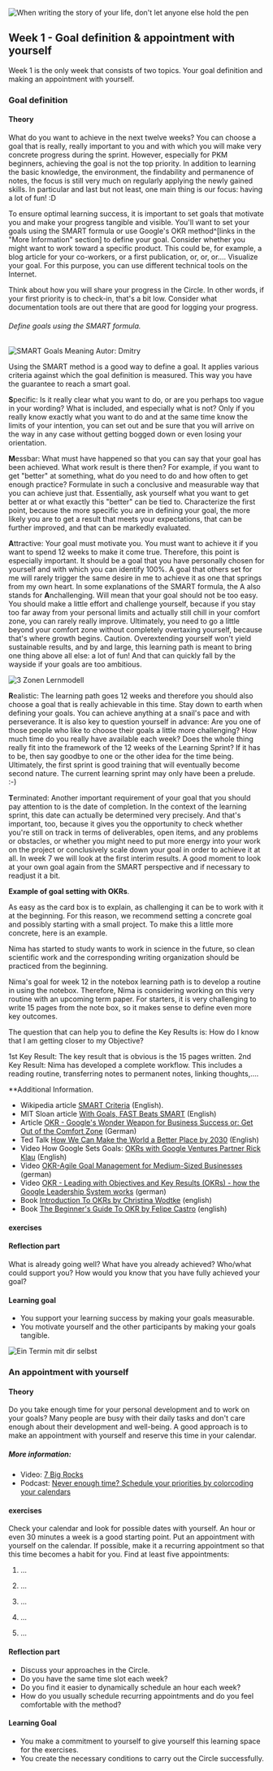 ![When writing the story of your life, don't let anyone else hold the pen](images/woche1-1.png)

## Week 1 - Goal definition & appointment with yourself

Week 1 is the only week that consists of two topics. Your goal definition and making an appointment with yourself.

### Goal definition

#### Theory
What do you want to achieve in the next twelve weeks? You can choose a goal that is really, really important to you and with which you will make very concrete progress during the sprint. However, especially for PKM beginners, achieving the goal is not the top priority. In addition to learning the basic knowledge, the environment, the findability and permanence of notes, the focus is still very much on regularly applying the newly gained skills.
In particular and last but not least, one main thing is our focus: having a lot of fun! :D

To ensure optimal learning success, it is important to set goals that motivate you and make your progress tangible and visible. You'll want to set your goals using the SMART formula or use Google's OKR method^[links in the "More Information" section] to define your goal. Consider whether you might want to work toward a specific product. This could be, for example, a blog article for your co-workers, or a first publication, or, or, or....
Visualize your goal. For this purpose, you can use different technical tools on the Internet.  

Think about how you will share your progress in the Circle. In other words, if your first priority is to check-in, that's a bit low. Consider what documentation tools are out there that are good for logging your progress.

###### Define goals using the SMART formula.

![SMART Goals Meaning](images/SmartGoals.jpeg)
Autor: Dmitry

Using the SMART method is a good way to define a goal. It applies various criteria against which the goal definition is measured. This way you have the guarantee to reach a smart goal.

**S**pecific: Is it really clear what you want to do, or are you perhaps too vague in your wording? What is included, and especially what is not? Only if you really know exactly what you want to do and at the same time know the limits of your intention, you can set out and be sure that you will arrive on the way in any case without getting bogged down or even losing your orientation.

**M**essbar: What must have happened so that you can say that your goal has been achieved. What work result is there then? For example, if you want to get "better" at something, what do you need to do and how often to get enough practice? Formulate in such a conclusive and measurable way that you can achieve just that. Essentially, ask yourself what you want to get better at or what exactly this "better" can be tied to. Characterize the first point, because the more specific you are in defining your goal, the more likely you are to get a result that meets your expectations, that can be further improved, and that can be markedly evaluated.

**A**ttractive: Your goal must motivate you. You must want to achieve it if you want to spend 12 weeks to make it come true. Therefore, this point is especially important. It should be a goal that you have personally chosen for yourself and with which you can identify 100%. A goal that others set for me will rarely trigger the same desire in me to achieve it as one that springs from my own heart. In some explanations of the SMART formula, the A also stands for **A**nchallenging. Will mean that your goal should not be too easy. You should make a little effort and challenge yourself, because if you stay too far away from your personal limits and actually still chill in your comfort zone, you can rarely really improve. Ultimately, you need to go a little beyond your comfort zone without completely overtaxing yourself, because that's where growth begins.
Caution. Overextending yourself won't yield sustainable results, and by and large, this learning path is meant to bring one thing above all else: a lot of fun! And that can quickly fall by the wayside if your goals are too ambitious.

![3 Zonen Lernmodell](images/3-zonen-lernmodell.png)

**R**ealistic: The learning path goes 12 weeks and therefore you should also choose a goal that is really achievable in this time. Stay down to earth when defining your goals. You can achieve anything at a snail's pace and with perseverance. It is also key to question yourself in advance:
Are you one of those people who like to choose their goals a little more challenging?
How much time do you really have available each week?
Does the whole thing really fit into the framework of the 12 weeks of the Learning Sprint?
If it has to be, then say goodbye to one or the other idea for the time being. Ultimately, the first sprint is good training that will eventually become second nature. The current learning sprint may only have been a prelude. :-)

**T**erminated: Another important requirement of your goal that you should pay attention to is the date of completion.
In the context of the learning sprint, this date can actually be determined very precisely. And that's important, too, because it gives you the opportunity to check whether you're still on track in terms of deliverables, open items, and any problems or obstacles, or whether you might need to put more energy into your work on the project or conclusively scale down your goal in order to achieve it at all.
In week 7 we will look at the first interim results. A good moment to look at your own goal again from the SMART perspective and if necessary to readjust it a bit.

**Example of goal setting with OKRs**.

As easy as the card box is to explain, as challenging it can be to work with it at the beginning. For this reason, we recommend setting a concrete goal and possibly starting with a small project. To make this a little more concrete, here is an example.

Nima has started to study wants to work in science in the future, so clean scientific work and the corresponding writing organization should be practiced from the beginning.

Nima's goal for week 12 in the notebox learning path is to develop a routine in using the notebox. Therefore, Nima is considering working on this very routine with an upcoming term paper. For starters, it is very challenging to write 15 pages from the note box, so it makes sense to define even more key outcomes.

The question that can help you to define the Key Results is: How do I know that I am getting closer to my Objective?

1st Key Result: The key result that is obvious is the 15 pages written.
2nd Key Result: Nima has developed a complete workflow. This includes a reading routine, transferring notes to permanent notes, linking thoughts,....

**Additional Information.

- Wikipedia article [SMART Criteria](https://en.wikipedia.org/wiki/SMART_criteria) (English).
- MIT Sloan article [With Goals, FAST Beats SMART](https://sloanreview.mit.edu/article/with-goals-fast-beats-smart) (English)
- Article [OKR - Google's Wonder Weapon for Business Success or: Get Out of the Comfort Zone](https://t3n.de/news/okr-google-wunderwaffe-valley-ziele-530092/) (German)
- Ted Talk [How We Can Make the World a Better Place by 2030](https://www.youtube.com/watch?v=o08ykAqLOxk) (English)
- Video How Google Sets Goals: [OKRs with Google Ventures Partner Rick Klau](https://www.youtube.com/watch?v=mJB83EZtAjc) (English)
- Video [OKR-Agile Goal Management for Medium-Sized Businesses](https://www.youtube.com/watch?v=_ugCKONbBNs) (german)
- Video [OKR - Leading with Objectives and Key Results (OKRs) - how the Google Leadership System works](https://www.youtube.com/watch?v=y-aIyqMZfnE&t=) (german)
- Book [Introduction To OKRs by Christina Wodtke](https://www.oreilly.com/business/free/files/introduction-to-okrs.pdf) (english)
- Book [The Beginner's Guide To OKR by Felipe Castro](https://felipecastro.com/resource/The-Beginners-Guide-to-OKR.pdf) (english)

#### exercises
#### Reflection part
What is already going well?
What have you already achieved?
Who/what could support you?
How would you know that you have fully achieved your goal?

#### Learning goal
- You support your learning success by making your goals measurable.
- You motivate yourself and the other participants by making your goals tangible.


![Ein Termin mit dir selbst](images/woche1-2.png)
### An appointment with yourself


#### Theory
Do you take enough time for your personal development and to work on your goals? Many people are busy with their daily tasks and don't care enough about their development and well-being. A good approach is to make an appointment with yourself and reserve this time in your calendar.


##### More information:

-   Video: [7 Big Rocks](https://www.youtube.com/watch?v=fmV0gXpXwDU)
-   Podcast: [Never enough time? Schedule your priorities by colorcoding your calendars](http://www.asianefficiency.com/schedule-management/color-code-your-calendar/)


#### exercises

Check your calendar and look for possible dates with yourself. An hour or even 30 minutes a week is a good starting point. Put an appointment with yourself on the calendar. If possible, make it a recurring appointment so that this time becomes a habit for you. Find at least five appointments:

1. ...

2. ...

3. ...

4. ...

5. ...


#### Reflection part
- Discuss your approaches in the Circle.
- Do you have the same time slot each week?
- Do you find it easier to dynamically schedule an hour each week?
- How do you usually schedule recurring appointments and do you feel comfortable with the method?


#### Learning Goal

- You make a commitment to yourself to give yourself this learning space for the exercises.
- You create the necessary conditions to carry out the Circle successfully.
